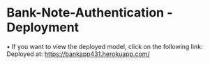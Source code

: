 # Bank-Note-Authentication - Deployment
• If you want to view the deployed model, click on the following link:<br />
Deployed at: https://bankapp431.herokuapp.com/
